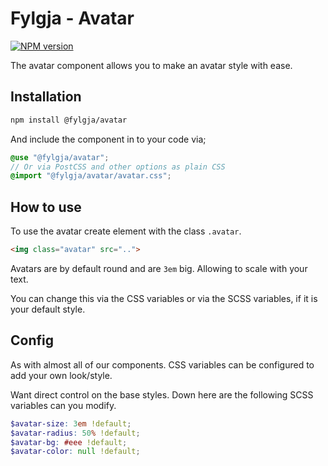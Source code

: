# Fylgja - Avatar

[![NPM version](https://img.shields.io/npm/v/@fylgja/avatar.svg)](https://www.npmjs.org/package/@fylgja/avatar)

The avatar component allows you to make an avatar style with ease.

## Installation

```bash
npm install @fylgja/avatar
```

And include the component in to your code via;

```scss
@use "@fylgja/avatar";
// Or via PostCSS and other options as plain CSS
@import "@fylgja/avatar/avatar.css";
```

## How to use

To use the avatar create element with the class `.avatar`.

```html
<img class="avatar" src="..">
```

Avatars are by default round and are `3em` big.
Allowing to scale with your text.

You can change this via the CSS variables or via the SCSS variables,
if it is your default style.

## Config

As with almost all of our components.
CSS variables can be configured to add your own look/style.

Want direct control on the base styles.
Down here are the following SCSS variables can you modify.

```scss
$avatar-size: 3em !default;
$avatar-radius: 50% !default;
$avatar-bg: #eee !default;
$avatar-color: null !default;
```
